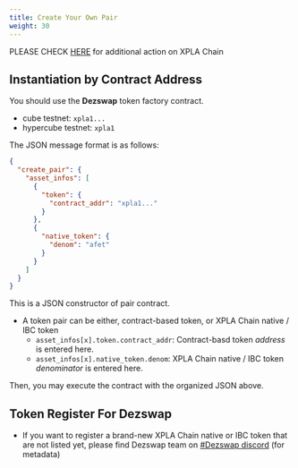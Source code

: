 ```yaml
---
title: Create Your Own Pair
weight: 30
---
```


PLEASE CHECK [HERE](#important) for additional action on XPLA Chain

## Instantiation by Contract Address

You should use the **Dezswap** token factory contract.

- cube testnet: `xpla1...`
- hypercube testnet: `xpla1`

The JSON message format is as follows:

```json
{
  "create_pair": {
    "asset_infos": [
      {
        "token": {
          "contract_addr": "xpla1..."
        }
      },
      {
        "native_token": {
          "denom": "afet"
        }
      }
    ]
  }
}
```

This is a JSON constructor of pair contract.

- A token pair can be either, contract-based token, or XPLA Chain native / IBC token
  - `asset_infos[x].token.contract_addr`: Contract-basd token *address* is entered here.
  - `asset_infos[x].native_token.denom`: XPLA Chain native / IBC token *denominator* is entered here.

Then, you may execute the contract with the organized JSON above.

## Token Register For Dezswap

- If you want to register a brand-new XPLA Chain native or IBC token that are not listed yet, please find Dezswap team on [#Dezswap discord](https://discord.gg/ZQ2ps5H64t) (for metadata)
